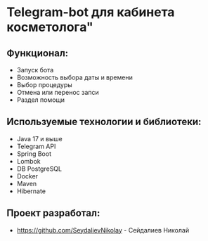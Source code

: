 # Telegram-bot для кабинета косметолога"

## Функционал:
* Запуск бота
* Возможность выбора даты и времени
* Выбор процедуры
* Отмена или перенос запси
* Раздел помощи

## Используемые технологии и библиотеки:

- Java 17 и выше
- Telegram API
- Spring Boot
- Lombok
- DB PostgreSQL
- Docker
- Maven
- Hibernate

## Проект разработал:

- https://github.com/SeydalievNikolay - Сейдалиев Николай
